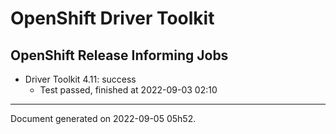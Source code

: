 
OpenShift Driver Toolkit
========================

OpenShift Release Informing Jobs
--------------------------------



* Driver Toolkit 4.11: success
  - Test passed, finished at 2022-09-03 02:10






---
Document generated on 2022-09-05 05h52.
